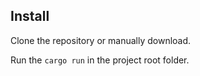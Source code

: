 ## Install

Clone the repository or manually download.

Run the `cargo run` in the project root folder.
